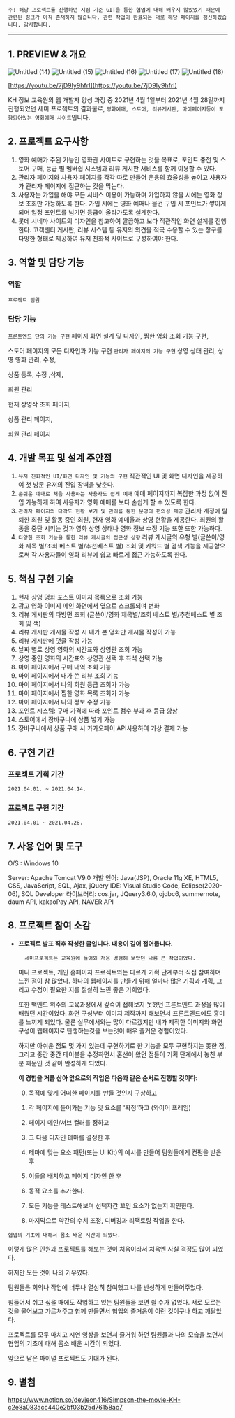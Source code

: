 `주: 해당 프로젝트를 진행하던 시점 기준 GIT을 통한 협업에 대해 배우지 않았었기 때문에 관련된 링크가 아직 존재하지 않습니다. 관련 작업이 완료되는 대로 해당 페이지를 갱신하겠습니다. 감사합니다.`

---

## 1. PREVIEW & 개요
![Untitled (14)](https://user-images.githubusercontent.com/75886211/125153708-a255bc00-e190-11eb-914e-55c422af2ee0.png)
![Untitled (15)](https://user-images.githubusercontent.com/75886211/125153710-a386e900-e190-11eb-975a-3ec752425a2b.png)
![Untitled (16)](https://user-images.githubusercontent.com/75886211/125153713-a41f7f80-e190-11eb-98e2-ced1532fdcbc.png)
![Untitled (17)](https://user-images.githubusercontent.com/75886211/125153714-a550ac80-e190-11eb-8abe-fa2922861bc9.png)
![Untitled (18)](https://user-images.githubusercontent.com/75886211/125153715-a681d980-e190-11eb-9a32-95f42edcaf59.png)


[https://youtu.be/7jD9Iy9hfrI](https://youtu.be/7jD9Iy9hfrI)

KH 정보 교육원의 웹 개발자 양성 과정 중 2021년 4월 1일부터 2021년 4월 28일까지 진행되었던 세미 프로젝트의 결과물로, `영화예매, 스토어, 리뷰게시판, 마이페이지등이 포함되어있는 영화예매 사이트`입니다.

## 2. 프로젝트 요구사항

1. 영화 예매가 주된 기능인 영화관 사이트로 구현하는 것을 목표로, 포인트 충전 및 스토어 구매, 등급 별 멤버쉽 시스템과 리뷰 게시판 서비스를 함께 이용할 수 있다.
2. 관리자 페이지와 사용자 페이지를 각각 따로 만들어 운용의 효율성을 높이고 사용자가 관리자 페이지에 접근하는 것을 막는다. 
3. 사용자는 가입을 해야 모든 서비스 이용이 가능하며 가입하지 않을 시에는 영화 정보 조회만 가능하도록 한다.  가입 시에는 영화 예매나 물건 구입 시 포인트가 쌓이게 되며 일정 포인트를 넘기면 등급이 올라가도록 설계한다. 
4. 롯데 시네마 사이트의 디자인을 참고하여 깔끔하고 보다 직관적인 화면 설계를 진행한다. 고객센터 게시판, 리뷰 시스템 등 유저의 의견을 적극 수용할 수 있는 창구를 다양한 형태로 제공하여 유저 친화적 사이트로 구성하여야 한다.

## 3. 역할 및 담당 기능

### 역할

`프로젝트 팀원`

### 담당 기능

`프론트엔드 단의 기능 구현`
페이지 화면 설계 및 디자인,
찜한 영화 조회 기능 구현,

스토어 페이지의 모든 디자인과 기능 구현 
`관리자 페이지의 기능 구현`
상영 상태 관리, 상영 영화 관리, 수정,

상품 등록, 수정 ,삭제,

회원 관리

현재 상영작 조회 페이지,

상품 관리 페이지,

회원 관리 페이지

## 4. 개발 목표 및 설계 주안점

1. `유저 친화적인 UI/화면 디자인 및 기능의 구현`
직관적인 UI 및 화면 디자인을 제공하여 첫 방문 유저의 진입 장벽을 낮춘다.
2. `손쉬운 예매로 처음 사용하는 사용자도 쉽게 예매`
예매 페이지까지 복잡한 과정 없이 진입 가능하게 하여 사용자가 영화 예매를 보다 손쉽게 할 수 있도록 한다.
3. `관리자 페이지의 다각도 현황 보기 및 관리를 통한 운영의 편의성 제공`
관리자 계정에 탈퇴한 회원 및 활동 중인 회원, 현재 영화 예매율과 상영 현황을 제공한다. 회원의 활동을 중단 시키는 것과 영화 상영 상태나 영화 정보 수정 기능 또한 또한 가능하다.
4. `다양한 조회 기능을 통한 리뷰 게시글의 접근성 상향`
리뷰 게시글의 유형 별(글쓴이/영화 제목 별/조회 베스트 별/추천베스트 별) 조회 및 키워드 별 검색 기능을 제공함으로써 각 사용자들이 영화 리뷰에 쉽고 빠르게 접근 가능하도록 한다.

## 5. 핵심 구현 기술

1. 현재 상영 영화 포스트 이미지 목록으로 조회 가능
2. 광고 영화 이미지 메인 화면에서 옆으로 스크롤되며 변화
3. 리뷰 게시판의 다방면 조회 (글쓴이/영화 제목별/조회 베스트 별/추천베스트 별 조회 및 색)
4. 리뷰 게시판 게시물 작성 시  내가 본 영화만 게시물 작성이 가능
5. 리뷰 게시판에 댓글 작성 가능
6. 날짜 별로 상영 영화의 시간표와 상영관 조회 가능
7. 상영 중인 영화의 시간표와 상영관 선택 후 좌석 선택 가능
8. 마이 페이지에서 구매 내역 조회 기능
9. 마이 페이지에서 내가 쓴 리뷰 조회 기능
10. 마이 페이지에서 나의 회원 등급 조회가 가능 
11. 마이 페이지에서 찜한 영화 목록 조회가 가능
12. 마이 페이지에서 나의 정보 수정 가능
13. 포인트 시스템: 구매 가격에 따라 포인트 점수 부과 후 등급 향상
14. 스토어에서 장바구니에 상품 넣기 가능
15. 장바구니에서 상품 구매 시 카카오페이 API사용하여 가상 결제 가능

## 6. 구현 기간

### 프로젝트 기획 기간

`2021.04.01. ~ 2021.04.14.`

### 프로젝트 구현 기간

`2021.04.01 ~ 2021.04.28.`

## 7. 사용 언어 및 도구

O/S : Windows 10

Server: Apache Tomcat V9.0
개발 언어: Java(JSP), Oracle 11g XE, HTML5, CSS, JavaScript, SQL, Ajax, jQuery
IDE: Visual Studio Code, Eclipse(2020-06), SQL Developer
라이브러리: cos.jar, JQuery3.6.0, ojdbc6, summernote, daum API, kakaoPay API, NAVER API

## 8. 프로젝트 참여 소감

- **프로젝트 발표 직후 작성한 글입니다. 내용이 길어 접어둡니다.**

        세미프로젝트는 교육원에 들어와 처음 경험해 보았던 나름 큰 작업이었다. 

    미니 프로젝트, 개인 홈페이지 프로젝트와는 다르게 기획 단계부터 직접 참여하며 느낀 점이 참 많았다. 하나의 웹페이지를 만들기 위해 얼마나 많은 기획과 계획, 그리고 수정이 필요한 지를 절실히 느낀 좋은 기회였다. 

    또한 백엔드 위주의 교육과정에서 깊숙이 접해보지 못했던 프론트엔드 과정을 많이 배웠던 시간이었다. 화면 구성부터 이미지 제작까지 해보면서 프론트엔드에도 흥미를 느끼게 되었다. 물론 실무에서와는 많이 다르겠지만 내가 제작한 이미지와 화면구성이 웹페이지로 탄생하는것을 보는것이 매우 즐거운 경험이었다. 

    하지만 아쉬운 점도 몇 가지 있는데 구현하기로 한 기능을 모두 구현하지는 못한 점, 그리고 중간 중간 테이블을 수정하면서 혼선이 왔던 점들이 기획 단계에서 놓친 부분 때문인 것 같아 반성하게 되었다.  

        
    **이 경험을 거름 삼아 앞으로의 작업은 다음과 같은 순서로 진행할 것이다:**

     0.   목적에 맞게 어떠한 페이지를 만들 것인지 구상하고

    1. 각 페이지에 들어가는 기능 및 요소를 '확정'하고 (와이어 프레임)
    2. 페이지 메인/서브 컬러를 정하고
    3. 그 다음 디자인 테마를 결정한 후
    4. 테마에 맞는 요소 패턴(또는 UI Kit)의 예시를 만들어 팀원들에게 컨펌을 받은 후
    5. 이들을 배치하고 페이지 디자인 한 후
    6. 동적 요소를 추가한다.
    7. 모든 기능을 테스트해보며 선택자간 꼬인 요소가 없는지 확인한다.
    8. 마지막으로 약간의 수치 조정, 디버깅과 리팩토링 작업을 한다.

`협업의 기초에 대해서 몸소 배운 시간이 되었다.`

이렇게 많은 인원과 프로젝트를 해보는 것이 처음이라서 처음엔 사실 걱정도 많이 되었다. 

하지만 모든 것이 나의 기우였다. 

팀원들은 회의나 작업에 너무나 열심히 참여했고 나를 반성하게 만들어주었다. 

힘들어서 쉬고 싶을 때에도 작업하고 있는 팀원들을 보면 쉴 수가 없었다. 서로 모르는 것을 물어보고 가르쳐주고 함께 만들면서 협업의 즐거움이 이런 것이구나 하고 깨달았다.

프로젝트를 모두 마치고 시연 영상을 보면서 즐거워 하던 팀원들과 나의 모습을 보면서 협업의 기초에 대해 몸소 배운 시간이 되었다.

앞으로 남은 파이널 프로젝트도 기대가 된다.   

## 9. 별첨

https://www.notion.so/devjeon416/Simpson-the-movie-KH-c2e8a083acc440e2bf03b25d76158ac7
